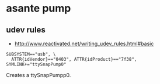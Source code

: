 
# asante pump

## udev rules

* http://www.reactivated.net/writing_udev_rules.html#basic

```
SUBSYSTEM=="usb", \
  ATTR{idVendor}=="0403", ATTR{idProduct}=="7f38", SYMLINK+="ttySnapPump0"
```
Creates a ttySnapPumpp0.



